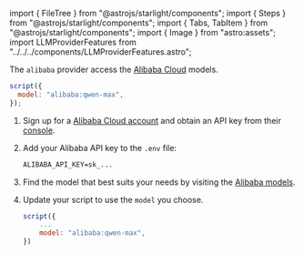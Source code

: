 import { FileTree } from "@astrojs/starlight/components";
import { Steps } from "@astrojs/starlight/components";
import { Tabs, TabItem } from "@astrojs/starlight/components";
import { Image } from "astro:assets";
import LLMProviderFeatures from "../../../components/LLMProviderFeatures.astro";

The `alibaba` provider access the [Alibaba Cloud](https://www.alibabacloud.com/) models.

```js "alibaba:"
script({
  model: "alibaba:qwen-max",
});
```

<Steps>

<ol>

<li>

Sign up for a [Alibaba Cloud account](https://www.alibabacloud.com/help/en/model-studio/developer-reference/get-api-key) and obtain an API key from their [console](https://bailian.console.alibabacloud.com/).

</li>

<li>

Add your Alibaba API key to the `.env` file:

```txt title=".env"
ALIBABA_API_KEY=sk_...
```

</li>

<li>

Find the model that best suits your needs by visiting the [Alibaba models](https://www.alibabacloud.com/help/en/model-studio/developer-reference/use-qwen-by-calling-api).

</li>

<li>

Update your script to use the `model` you choose.

```js
script({
    ...
    model: "alibaba:qwen-max",
})
```

</li>

</ol>

</Steps>

<LLMProviderFeatures provider="alibaba" />
